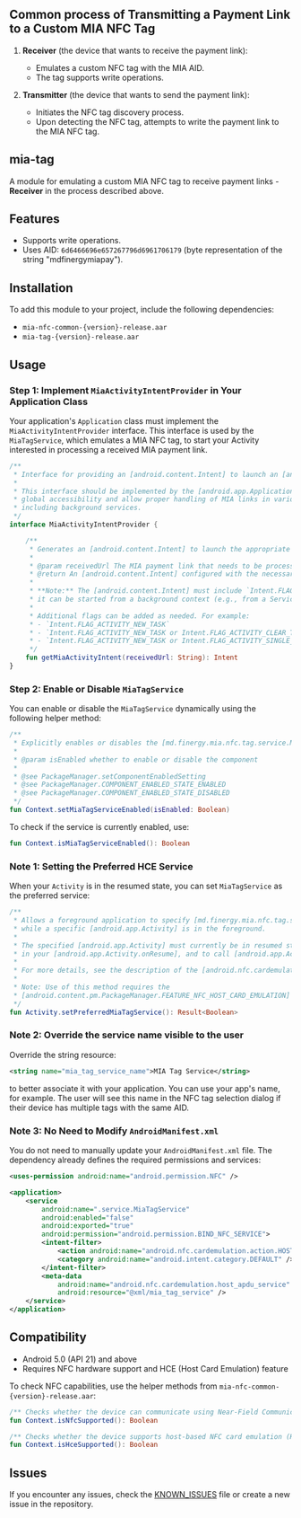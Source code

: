 ## Common process of Transmitting a Payment Link to a Custom MIA NFC Tag
1. **Receiver** (the device that wants to receive the payment link):
   - Emulates a custom NFC tag with the MIA AID.
   - The tag supports write operations.

2. **Transmitter** (the device that wants to send the payment link):
   - Initiates the NFC tag discovery process.
   - Upon detecting the NFC tag, attempts to write the payment link to the MIA NFC tag.

## mia-tag

A module for emulating a custom MIA NFC tag to receive payment links - **Receiver** in the process described above.

## Features
- Supports write operations.
- Uses AID: `6d6466696e657267796d6961706179` (byte representation of the string "mdfinergymiapay").

## Installation
To add this module to your project, include the following dependencies:
- `mia-nfc-common-{version}-release.aar`
- `mia-tag-{version}-release.aar`

## Usage

### Step 1: Implement `MiaActivityIntentProvider` in Your Application Class
Your application's `Application` class must implement the `MiaActivityIntentProvider` interface. 
This interface is used by the `MiaTagService`, which emulates a MIA NFC tag, to start your Activity interested in processing a received MIA payment link.

```kotlin
/**
 * Interface for providing an [android.content.Intent] to launch an [android.app.Activity] when a payment MIA link is received.
 *
 * This interface should be implemented by the [android.app.Application] class of the app to ensure
 * global accessibility and allow proper handling of MIA links in various contexts,
 * including background services.
 */
interface MiaActivityIntentProvider {

    /**
     * Generates an [android.content.Intent] to launch the appropriate [android.app.Activity] for handling the received MIA link.
     *
     * @param receivedUrl The MIA payment link that needs to be processed.
     * @return An [android.content.Intent] configured with the necessary flags and data to start the desired [android.app.Activity].
     *
     * **Note:** The [android.content.Intent] must include `Intent.FLAG_ACTIVITY_NEW_TASK` to ensure
     * it can be started from a background context (e.g., from a Service).
     *
     * Additional flags can be added as needed. For example:
     * - `Intent.FLAG_ACTIVITY_NEW_TASK`
     * - `Intent.FLAG_ACTIVITY_NEW_TASK or Intent.FLAG_ACTIVITY_CLEAR_TASK`
     * - `Intent.FLAG_ACTIVITY_NEW_TASK or Intent.FLAG_ACTIVITY_SINGLE_TOP`
     */
    fun getMiaActivityIntent(receivedUrl: String): Intent
}
```

### Step 2: Enable or Disable `MiaTagService`
You can enable or disable the `MiaTagService` dynamically using the following helper method:

```kotlin
/**
 * Explicitly enables or disables the [md.finergy.mia.nfc.tag.service.MiaTagService] without killing the app.
 *
 * @param isEnabled whether to enable or disable the component
 *
 * @see PackageManager.setComponentEnabledSetting
 * @see PackageManager.COMPONENT_ENABLED_STATE_ENABLED
 * @see PackageManager.COMPONENT_ENABLED_STATE_DISABLED
 */
fun Context.setMiaTagServiceEnabled(isEnabled: Boolean)
```

To check if the service is currently enabled, use:

```kotlin
fun Context.isMiaTagServiceEnabled(): Boolean
```

### Note 1: Setting the Preferred HCE Service
When your `Activity` is in the resumed state, you can set `MiaTagService` as the preferred service:

```kotlin
/**
 * Allows a foreground application to specify [md.finergy.mia.nfc.tag.service.MiaTagService] service as preferred
 * while a specific [android.app.Activity] is in the foreground.
 *
 * The specified [android.app.Activity] must currently be in resumed state. A good paradigm is to call this method
 * in your [android.app.Activity.onResume], and to call [android.app.Activity.unsetPreferredHceService] in your [android.app.Activity.onPause].
 *
 * For more details, see the description of the [android.nfc.cardemulation.CardEmulation.setPreferredService] method.
 *
 * Note: Use of this method requires the
 * [android.content.pm.PackageManager.FEATURE_NFC_HOST_CARD_EMULATION] to be present on the device.
 */
fun Activity.setPreferredMiaTagService(): Result<Boolean>
```

### Note 2: Override the service name visible to the user
Override the string resource:
```xml
<string name="mia_tag_service_name">MIA Tag Service</string>
```
to better associate it with your application. You can use your app's name, for example.
The user will see this name in the NFC tag selection dialog if their device has multiple tags with the same AID.

### Note 3: No Need to Modify `AndroidManifest.xml`
You do not need to manually update your `AndroidManifest.xml` file. The dependency already defines the required permissions and services:

```xml
<uses-permission android:name="android.permission.NFC" />

<application>
    <service
        android:name=".service.MiaTagService"
        android:enabled="false"
        android:exported="true"
        android:permission="android.permission.BIND_NFC_SERVICE">
        <intent-filter>
            <action android:name="android.nfc.cardemulation.action.HOST_APDU_SERVICE" />
            <category android:name="android.intent.category.DEFAULT" />
        </intent-filter>
        <meta-data
            android:name="android.nfc.cardemulation.host_apdu_service"
            android:resource="@xml/mia_tag_service" />
    </service>
</application>
```

## Compatibility
- Android 5.0 (API 21) and above
- Requires NFC hardware support and HCE (Host Card Emulation) feature

To check NFC capabilities, use the helper methods from `mia-nfc-common-{version}-release.aar`:
```kotlin
/** Checks whether the device can communicate using Near-Field Communication (NFC). **/
fun Context.isNfcSupported(): Boolean

/** Checks whether the device supports host-based NFC card emulation (HCE). **/
fun Context.isHceSupported(): Boolean
```

## Issues
If you encounter any issues, check the [KNOWN_ISSUES](KNOWN_ISSUES.md) file or create a new issue in the repository.
